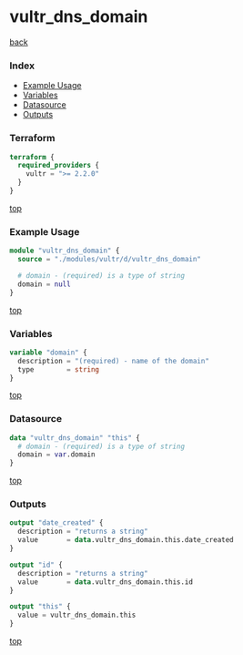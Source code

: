 # vultr_dns_domain

[back](../vultr.md)

### Index

- [Example Usage](#example-usage)
- [Variables](#variables)
- [Datasource](#datasource)
- [Outputs](#outputs)

### Terraform

```terraform
terraform {
  required_providers {
    vultr = ">= 2.2.0"
  }
}
```

[top](#index)

### Example Usage

```terraform
module "vultr_dns_domain" {
  source = "./modules/vultr/d/vultr_dns_domain"

  # domain - (required) is a type of string
  domain = null
}
```

[top](#index)

### Variables

```terraform
variable "domain" {
  description = "(required) - name of the domain"
  type        = string
}
```

[top](#index)

### Datasource

```terraform
data "vultr_dns_domain" "this" {
  # domain - (required) is a type of string
  domain = var.domain
}
```

[top](#index)

### Outputs

```terraform
output "date_created" {
  description = "returns a string"
  value       = data.vultr_dns_domain.this.date_created
}

output "id" {
  description = "returns a string"
  value       = data.vultr_dns_domain.this.id
}

output "this" {
  value = vultr_dns_domain.this
}
```

[top](#index)